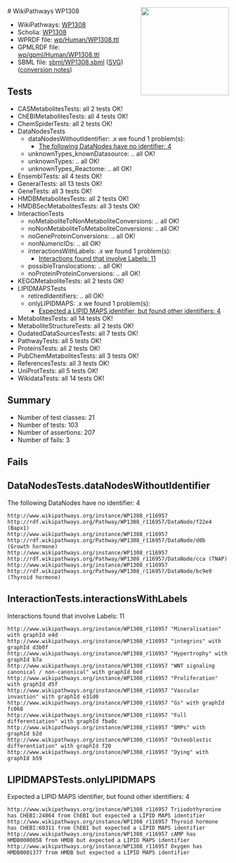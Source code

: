 <img style="float: right; width: 200px" src="../logo.png" />
# WikiPathways WP1308

* WikiPathways: [WP1308](https://identifiers.org/wikipathways:WP1308)
* Scholia: [WP1308](https://scholia.toolforge.org/wikipathways/WP1308)
* WPRDF file: [wp/Human/WP1308.ttl](../wp/Human/WP1308.ttl)
* GPMLRDF file: [wp/gpml/Human/WP1308.ttl](../wp/gpml/Human/WP1308.ttl)
* SBML file: [sbml/WP1308.sbml](../sbml/WP1308.sbml) ([SVG](../sbml/WP1308.svg)) ([conversion notes](../sbml/WP1308.txt))

## Tests
* CASMetabolitesTests: all 2 tests OK!
* ChEBIMetabolitesTests: all 4 tests OK!
* ChemSpiderTests: all 2 tests OK!
* DataNodesTests
    * dataNodesWithoutIdentifier: .x we found 1 problem(s):
        * [The following DataNodes have no identifier: 4](#d2d32fa3)
    * unknownTypes_knownDatasource: .. all OK!
    * unknownTypes: .. all OK!
    * unknownTypes_Reactome: .. all OK!
* EnsemblTests: all 4 tests OK!
* GeneralTests: all 13 tests OK!
* GeneTests: all 3 tests OK!
* HMDBMetabolitesTests: all 2 tests OK!
* HMDBSecMetabolitesTests: all 3 tests OK!
* InteractionTests
    * noMetaboliteToNonMetaboliteConversions: .. all OK!
    * noNonMetaboliteToMetaboliteConversions: .. all OK!
    * noGeneProteinConversions: .. all OK!
    * nonNumericIDs: .. all OK!
    * interactionsWithLabels: .x we found 1 problem(s):
        * [Interactions found that involve Labels: 11](#fe97a8b9)
    * possibleTranslocations: .. all OK!
    * noProteinProteinConversions: .. all OK!
* KEGGMetaboliteTests: all 2 tests OK!
* LIPIDMAPSTests
    * retiredIdentifiers: .. all OK!
    * onlyLIPIDMAPS: .x we found 1 problem(s):
        * [Expected a LIPID MAPS identifier, but found other identifiers: 4](#48cc60bb)
* MetabolitesTests: all 14 tests OK!
* MetaboliteStructureTests: all 2 tests OK!
* OudatedDataSourcesTests: all 7 tests OK!
* PathwayTests: all 5 tests OK!
* ProteinsTests: all 2 tests OK!
* PubChemMetabolitesTests: all 3 tests OK!
* ReferencesTests: all 3 tests OK!
* UniProtTests: all 5 tests OK!
* WikidataTests: all 14 tests OK!


## Summary

* Number of test classes: 21
* Number of tests: 103
* Number of assertions: 207
* Number of fails: 3

## Fails

<a name="d2d32fa3" />

## DataNodesTests.dataNodesWithoutIdentifier

The following DataNodes have no identifier: 4
```
http://www.wikipathways.org/instance/WP1308_r116957 http://rdf.wikipathways.org/Pathway/WP1308_r116957/DataNode/f22e4 (Bapx1)
http://www.wikipathways.org/instance/WP1308_r116957 http://rdf.wikipathways.org/Pathway/WP1308_r116957/DataNode/d0b (Growth hormone)
http://www.wikipathways.org/instance/WP1308_r116957 http://rdf.wikipathways.org/Pathway/WP1308_r116957/DataNode/cca (TNAP)
http://www.wikipathways.org/instance/WP1308_r116957 http://rdf.wikipathways.org/Pathway/WP1308_r116957/DataNode/bc9e9 (Thyroid hormone)
```

<a name="fe97a8b9" />

## InteractionTests.interactionsWithLabels

Interactions found that involve Labels: 11
```
http://www.wikipathways.org/instance/WP1308_r116957 "Mineralisation" with graphId e4d
http://www.wikipathways.org/instance/WP1308_r116957 "integrins" with graphId d3b0f
http://www.wikipathways.org/instance/WP1308_r116957 "Hypertrophy" with graphId b7a
http://www.wikipathways.org/instance/WP1308_r116957 "WNT signaling
canonical / non-canonical" with graphId bed
http://www.wikipathways.org/instance/WP1308_r116957 "Proliferation" with graphId d5f
http://www.wikipathways.org/instance/WP1308_r116957 "Vascular invastion" with graphId e31d0
http://www.wikipathways.org/instance/WP1308_r116957 "Gs" with graphId fc068
http://www.wikipathways.org/instance/WP1308_r116957 "Full differentiation" with graphId fba0c
http://www.wikipathways.org/instance/WP1308_r116957 "BMPs" with graphId b2d
http://www.wikipathways.org/instance/WP1308_r116957 "Osteoblastic
differentiation" with graphId f20
http://www.wikipathways.org/instance/WP1308_r116957 "Dying" with graphId b59
```

<a name="48cc60bb" />

## LIPIDMAPSTests.onlyLIPIDMAPS

Expected a LIPID MAPS identifier, but found other identifiers: 4
```
http://www.wikipathways.org/instance/WP1308_r116957 Triiodothyronine has CHEBI:24864 from ChEBI but expected a LIPID MAPS identifier
http://www.wikipathways.org/instance/WP1308_r116957 Thyroid hormone has CHEBI:60311 from ChEBI but expected a LIPID MAPS identifier
http://www.wikipathways.org/instance/WP1308_r116957 cAMP has HMDB0000058 from HMDB but expected a LIPID MAPS identifier
http://www.wikipathways.org/instance/WP1308_r116957 Oxygen has HMDB0001377 from HMDB but expected a LIPID MAPS identifier
```

